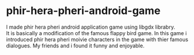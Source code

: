 # phir-hera-pheri-android-game
I made phir hera pheri android application game using libgdx librabry.  
It is basically a modification of the famous flappy bird game.
In this game i introduced phir hera pheri moivie characters in the game with thier famous dialogues.
My friends and i found it funny and enjoyable.
